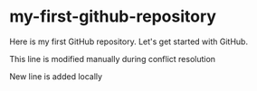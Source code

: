 # my-first-github-repository
Here is my first GitHub repository. Let's get started with GitHub.


This line is modified manually during conflict resolution 


New line is added locally